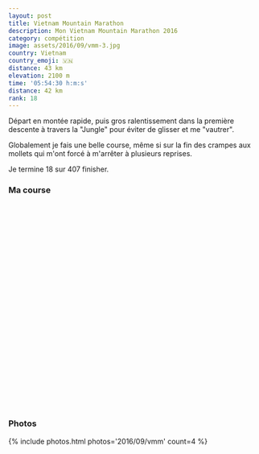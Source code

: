 ```yaml
---
layout: post
title: Vietnam Mountain Marathon
description: Mon Vietnam Mountain Marathon 2016
category: compétition
image: assets/2016/09/vmm-3.jpg
country: Vietnam
country_emoji: 🇻🇳
distance: 43 km
elevation: 2100 m
time: '05:54:30 h:m:s'
distance: 42 km
rank: 18
---
```


Départ en montée rapide, puis gros ralentissement dans la première descente à
travers la "Jungle" pour éviter de glisser et me "vautrer".

Globalement je fais une belle course, même si sur la fin des crampes aux mollets
qui m'ont forcé à m'arrêter  à plusieurs reprises.

Je termine 18 sur 407 finisher.

### Ma course

<iframe
  height='405'
  width='100%'
  frameborder='0'
  allowtransparency='true'
  scrolling='no'
  data-src='https://www.strava.com/activities/723122337/embed/6e414f6fc47d1b09b4b6328d713410a0e3dc92fc'
  onload='lzld(this)'>
</iframe>

### Photos

{% include photos.html photos='2016/09/vmm' count=4 %}
